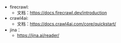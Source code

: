 - firecrawl: 
  - 文档：https://docs.firecrawl.dev/introduction
- crawl4ai: 
  - 文档：https://docs.crawl4ai.com/core/quickstart/
- jina： 
  - https://jina.ai/reader/
